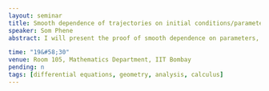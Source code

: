 ```yaml
---
layout: seminar
title: Smooth dependence of trajectories on initial conditions/parameters 
speaker: Som Phene
abstract: I will present the proof of smooth dependence on parameters, justify the Variational Equation and reinterpret the problem to give another independent proof using Implicit Function theorem.

time: "19&#58;30"
venue: Room 105, Mathematics Department, IIT Bombay
pending: n
tags: [differential equations, geometry, analysis, calculus]
---
```

